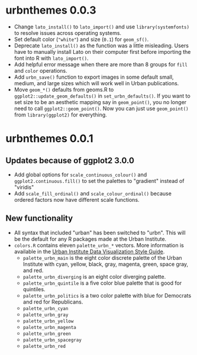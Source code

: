 # urbnthemes 0.0.3
* Change `lato_install()` to `lato_import()` and use `library(systemfonts)` to resolve issues across operating systems. 
* Set default color (`"white"`) and size (`0.1`) for `geom_sf()`. 
* Deprecate `lato_install()` as the function was a little misleading. Users have to manually install Lato on their computer
  first before importing the font into R with `lato_import()`.
* Add helpful error message when there are more than 8 groups for `fill` and
  `color` operations.
* Add `urbn_save()` function to export images in some default small, medium, and
  large sizes which will work well in Urban publications. 
* Move `geom_*()` defaults from geoms.R to `ggplot2::update_geom_defaults()` in `set_urbn_defaults()`. 
If you want to set size to be an aesthetic mapping say in `geom_point()`, you no longer need to call `ggplot2::geom_point()`. 
Now you can just use `geom_point()` from `library(ggplot2)` for everything.


# urbnthemes 0.0.1

## Updates because of ggplot2 3.0.0

* Add global options for `scale_continuous_colour()` and `ggplot2.continuous.fill()` to set the palettes to "gradient" instead of "viridis"
* Add `scale_fill_ordinal()` and `scale_colour_ordinal()` because ordered factors now have different scale functions.

## New functionality

* All syntax that included "urban" has been switched to "urbn". This will be the default for any R packages made at the Urban Institute. 
* `colors.R` contains eleven `palette_urbn_*` vectors. More information is available in the [Urban Institute Data Visualization Style Guide](http://urbaninstitute.github.io/graphics-styleguide/). 
    * `palette_urbn_main` is the eight color discrete palette of the Urban Institute with cyan, yellow, black, gray, magenta, green, space gray, and red. 
    * `palette_urbn_diverging` is an eight color diverging palette. 
    * `palette_urbn_quintile` is a five color blue palette that is good for quintiles. 
    * `palette_urbn_politics` is a two color palette with blue for Democrats and red for Republicans. 
    * `palette_urbn_cyan`
    * `palette_urbn_gray`
    * `palette_urbn_yellow`
    * `palette_urbn_magenta`
    * `palette_urbn_green`
    * `palette_urbn_spacegray`
    * `palette_urbn_red`

